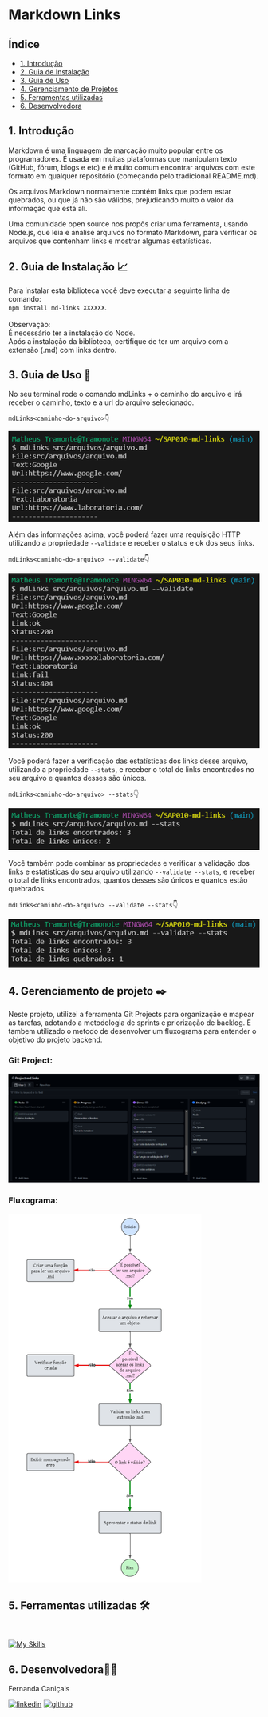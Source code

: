 # Markdown Links

## Índice

* [1. Introdução](#1-introdução)
* [2. Guia de Instalação](#2-guia-de-instalação-📈)
* [3. Guia de Uso](#3-guia-de-uso-💬)
* [4. Gerenciamento de Projetos](#4-gerenciamento-de-projetos-✒️)
* [5. Ferramentas utilizadas](#5-ferramentas-utilizadas-🛠️)
* [6. Desenvolvedora](#6-desenvolvedora👩‍💻)

## 1. Introdução

Markdown é uma linguagem de marcação muito popular entre os programadores. É usada em muitas plataformas que manipulam texto (GitHub, fórum, blogs e etc) e é muito comum encontrar arquivos com este formato em qualquer repositório (começando pelo tradicional README.md).

Os arquivos Markdown normalmente contém links que podem estar quebrados, ou que já não são válidos, prejudicando muito o valor da informação que está ali.

Uma comunidade open source nos propôs criar uma ferramenta, usando Node.js, que leia e analise arquivos no formato Markdown, para verificar os arquivos que contenham links e mostrar algumas estatísticas.

## 2. Guia de Instalação 📈
Para instalar esta biblioteca você deve executar a seguinte linha de comando:
<br> `npm install md-links XXXXXX`. 
<br>
<br> Observação:
<br> É necessário ter a instalação do Node.
<br> Após a instalação da biblioteca, certifique de ter um arquivo com a extensão (.md) com links dentro.

## 3. Guia de Uso 💬
No seu terminal rode o comando mdLinks + o caminho do arquivo e irá receber o caminho, texto e a url do arquivo selecionado.

`mdLinks<caminho-do-arquivo>👇`

![preview](src/imagens/mdLinks-arquivo.png)

Além das informações acima, você poderá fazer uma requisição HTTP utilizando a propriedade `--validate` e receber o status e ok dos seus links.

`mdLinks<caminho-do-arquivo> --validate`👇

![preview](src/imagens/--validate.png)

Você poderá fazer a verificação das estatísticas dos links desse arquivo, utilizando a propriedade `--stats`, e receber o total de links encontrados no seu arquivo e quantos desses são únicos.

`mdLinks<caminho-do-arquivo> --stats`👇

![preview](src/imagens/--stats.png)

Você também pode combinar as propriedades e verificar a validação dos links e estatísticas do seu arquivo utilizando `--validate --stats`, e receber o total de links encontrados, quantos desses são únicos e quantos estão quebrados.

`mdLinks<caminho-do-arquivo> --validate --stats`👇

![preview](src/imagens/--validate--stats.png)


## 4. Gerenciamento de projeto ✒️

Neste projeto, utilizei a ferramenta Git Projects para organização e mapear as tarefas, adotando a metodologia de sprints e priorização de backlog. E tambem utilizado o metodo de desenvolver um fluxograma para entender o objetivo do projeto backend.

### Git Project:
![preview](src/imagens/project.png)

### Fluxograma:
![preview](src/imagens/fluxogrrama.png)


## 5. Ferramentas utilizadas 🛠️
<br>

[![My Skills](https://skillicons.dev/icons?i=js,nodejs,jest,git,github)](https://skillicons.dev)

## 6. Desenvolvedora👩‍💻 


Fernanda Caniçais

[![linkedin](https://img.shields.io/badge/linkedin-0A66C2?style=for-the-badge&logo=linkedin&logoColor=white)](https://www.linkedin.com/in/fernandacanicais/)
[![github](https://img.shields.io/badge/GitHub-100000?style=for-the-badge&logo=github&logoColor=white)](https://github.com/fernanda-canicais)

